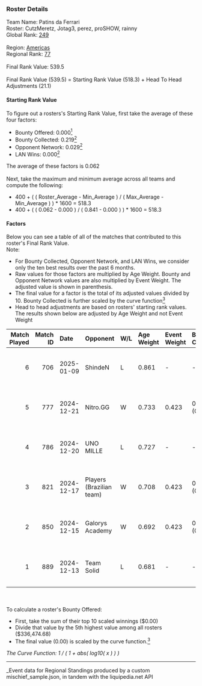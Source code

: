 ### Roster Details<br />
Team Name: Patins da Ferrari<br />
Roster: CutzMeretz, Jotag3, perez, proSHOW, rainny<br />
Global Rank: [249](../../standings_global_2025_03_01.md)<br />
<br />
Region: [Americas]( ../../standings_americas_2025_03_01.md)<br />
Regional Rank: [77]( ../../standings_americas_2025_03_01.md)<br />
<br />
Final Rank Value:  539.5<br />
<br />
Final Rank Value (539.5) = Starting Rank Value (518.3) + Head To Head Adjustments (21.1)<br />

#### Starting Rank Value<br />
To figure out a rosters's Starting Rank Value, first take the average of these four factors:<br />
- Bounty Offered: 0.000[<sup>1</sup>](#table2)
- Bounty Collected: 0.219[<sup>2</sup>](#table1)
- Opponent Network: 0.029[<sup>2</sup>](#table1)
- LAN Wins: 0.000[<sup>2</sup>](#table1)

The average of these factors is 0.062<br />
<br />
Next, take the maximum and minimum average across all teams and compute the following:<br />
- 400 + ( ( Roster_Average - Min_Average ) / ( Max_Average - Min_Average ) ) * 1600 = 518.3
- 400 + ( ( 0.062 - 0.000 ) / ( 0.841 - 0.000 ) ) * 1600 = 518.3


#### Factors<br />
Below you can see a table of all of the matches that contributed to this roster's Final Rank Value.<br />
Note:<br />

- For Bounty Collected, Opponent Network, and LAN Wins, we consider only the ten best results over the past 6 months.
- Raw values for those factors are multiplied by Age Weight. Bounty and Opponent Network values are also multiplied by Event Weight. The adjusted value is shown in parenthesis.
- The final value for a factor is the total of its adjusted values divided by 10. Bounty Collected is further scaled by the curve function[<sup>3</sup>](#curveFunction)
- Head to head adjustments are based on rosters' starting rank values. The results shown below are adjusted by Age Weight and not Event Weight
<span id="table1"></span><br />


| Match Played | Match ID | Date       | Opponent                 | W/L | Age Weight | Event Weight | Bounty Collected | Opponent Network | LAN Wins  | H2H Adj. | Roster                                     |
| -: | -: | :- | :- | :- | :- | :- | :- | :- | :- | -: | :- |
|            6 |      706 | 2025-01-09 | ShindeN                  | L   | 0.861      | -            | -                | -                | -         |    -8.65 | CutzMeretz, Jotag3, perez, proSHOW, rainny |
|            5 |      777 | 2024-12-21 | Nitro.GG                 | W   | 0.733      | 0.423        | 0.001 (0.000)    | 0.358 (0.111)    | 0 (0.000) |    15.33 | CutzMeretz, Jotag3, perez, proSHOW, rainny |
|            4 |      786 | 2024-12-20 | UNO MILLE                | L   | 0.727      | -            | -                | -                | -         |    -6.47 | CutzMeretz, Jotag3, perez, proSHOW, rainny |
|            3 |      821 | 2024-12-17 | Players (Brazilian team) | W   | 0.708      | 0.423        | 0.008 (0.002)    | 0.566 (0.170)    | 0 (0.000) |    16.77 | CutzMeretz, Jotag3, perez, proSHOW, rainny |
|            2 |      850 | 2024-12-15 | Galorys Academy          | W   | 0.692      | 0.423        | 0.000 (0.000)    | 0.042 (0.012)    | 0 (0.000) |     7.17 | CutzMeretz, Jotag3, perez, proSHOW, rainny |
|            1 |      889 | 2024-12-13 | Team Solid               | L   | 0.681      | -            | -                | -                | -         |    -3.02 | CutzMeretz, Jotag3, perez, proSHOW, rainny |

<br />
<span id="table2"></span><br />
To calculate a roster's Bounty Offered:<br />

- First, take the sum of their top 10 scaled winnings ($0.00)
- Divide that value by the 5th highest value among all rosters ($336,474.68)
- The final value (0.00) is scaled by the curve function.[<sup>3</sup>](#curveFunction)

<span id="curveFunction"></span>_The Curve Function: 1 / ( 1 + abs( log10( x ) ) )_<br />

---
_Event data for Regional Standings produced by a custom mischief_sample.json, in tandem with the liquipedia.net API<br />
